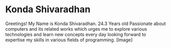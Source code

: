 # Konda Shivaradhan
Greetings! My Name is  Konda Shivaradhan. 24.3 Years old
Passionate about computers and its related works which urges me to explore various technologies and learn new concepts every day
looking forward to expertise my skills in various fields of programming.
[Image]